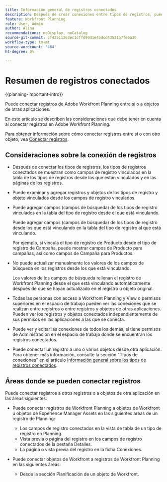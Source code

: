```yaml
---
title: Información general de registros conectados
description: Después de crear conexiones entre tipos de registros, puede conectar registros individuales entre sí. En este artículo se describen las consideraciones que debe tener en cuenta al conectar registros en Adobe Workfront Planning.
feature: Workfront Planning
role: User, Admin
author: Alina
recommendations: noDisplay, noCatalog
source-git-commit: cf42511263ec1cffd90d1e4bdcd43521b7fe6a30
workflow-type: tm+mt
source-wordcount: '464'
ht-degree: 0%

---
```



# Resumen de registros conectados

{{planning-important-intro}}

Puede conectar registros de Adobe Workfront Planning entre sí o a objetos de otras aplicaciones.

En este artículo se describen las consideraciones que debe tener en cuenta al conectar registros en Adobe Workfront Planning.

Para obtener información sobre cómo conectar registros entre sí o con otro objeto, vea [Conectar registros](/help/quicksilver/planning/records/connect-records.md).


## Consideraciones sobre la conexión de registros

* Después de conectar los tipos de registros, los tipos de registros conectados se muestran como campos de registro vinculados en la tabla de los tipos de registros desde los que están vinculados y en las páginas de los registros.
* Puede examinar y agregar registros y objetos de los tipos de registro y objeto vinculados desde los campos de registro vinculados.
* Puede agregar campos (campos de búsqueda) de los tipos de registro vinculados en la tabla del tipo de registro desde el que está vinculando.

  Puede agregar campos (campos de búsqueda) de los tipos de registro desde los que está vinculando en la tabla del tipo de registro al que está vinculando.

  Por ejemplo, si vincula el tipo de registro de Producto desde el tipo de registro de Campaña, puede mostrar campos de Producto para campañas, así como campos de Campaña para Productos.
* No puede actualizar manualmente los valores de los campos de búsqueda en los registros desde los que está vinculando.

  Los valores de los campos de búsqueda rellenan el registro de Workfront Planning desde el que está vinculando automáticamente después de que se hayan actualizado en el registro u objeto original.

* Todas las personas con acceso a Workfront Planning y View o permisos superiores en el espacio de trabajo pueden ver las conexiones que se realizan entre registros o entre registros y objetos de otras aplicaciones. Pueden ver los registros y objetos conectados independientemente de sus permisos en las aplicaciones a las que se conecta.
* Puede ver y editar las conexiones de todos los demás, si tiene permisos de Administración en el espacio de trabajo donde se encuentran los registros conectados.
* Puede conectar un registro a uno o varios objetos desde otra aplicación. Para obtener más información, consulte la sección &quot;Tipos de conexiones&quot; en el artículo [Información general sobre los tipos de registros conectados](/help/quicksilver/planning/architecture/connect-record-types-overview.md).

## Áreas donde se pueden conectar registros

Puede conectar registros a otros registros o a objetos de otra aplicación en las áreas siguientes:

* Puede conectar registros de Workfront Planning a objetos de Workfront u objetos de Experience Manager Assets en las siguientes áreas de un registro de Planning:

   * Los campos de registro conectados en la vista de tabla de un tipo de registro en Planning.
   * Vista previa o página del registro en los campos de registro conectados de la pestaña Detalles.
   * La página o vista previa del registro en la ficha Conexiones.

* Puede conectar objetos de Workfront a registros de Workfront Planning en las siguientes áreas:

   * Desde la sección Planificación de un objeto de Workfront.

